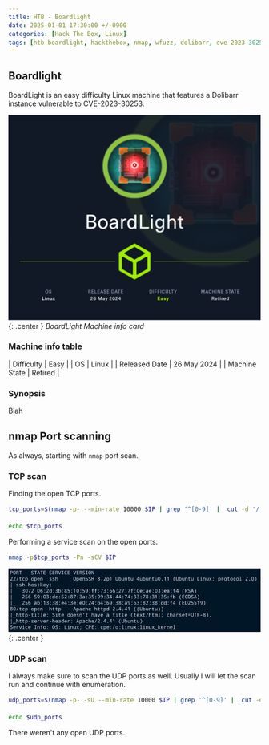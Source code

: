 ```yaml
---
title: HTB - Boardlight
date: 2025-01-01 17:30:00 +/-0900
categories: [Hack The Box, Linux]
tags: [htb-boardlight, hackthebox, nmap, wfuzz, dolibarr, cve-2023-30253, ssh, mysql, linpeas, cve-2022-37706]     # TAG names should always be lowercase
---
```


## Boardlight

BoardLight is an easy difficulty Linux machine that features a Dolibarr instance vulnerable to CVE-2023-30253.

![BoardLight](/assets/img/posts/htb-boardlight/BoardLight.png){: .center }
_BoardLight Machine info card_

### Machine info table

| Difficulty          | Easy     |
| OS               | Linux    |
| Released Date | 26 May 2024 |
| Machine State | Retired |

### Synopsis
Blah

## nmap Port scanning
As always, starting with `nmap` port scan.

### TCP scan

Finding the open TCP ports.

```bash
tcp_ports=$(nmap -p- --min-rate 10000 $IP | grep '^[0-9]' |  cut -d '/' -f1 | tr '\n' ',' | sed s/,$//)

echo $tcp_ports
```
Performing a service scan on the open ports.

```bash
nmap -p$tcp_ports -Pn -sCV $IP
```

![nmap](/assets/img/posts/htb-boardlight/boardlight-1.png){: .center }

### UDP scan

I always make sure to scan the UDP ports as well. Usually I will let the scan run and continue with enumeration.

```bash
udp_ports=$(nmap -p- -sU --min-rate 10000 $IP | grep '^[0-9]' |  cut -d '/' -f1 | tr '\n' ',' | sed s/,$//)

echo $udp_ports
```
There weren't any open UDP ports.

## 